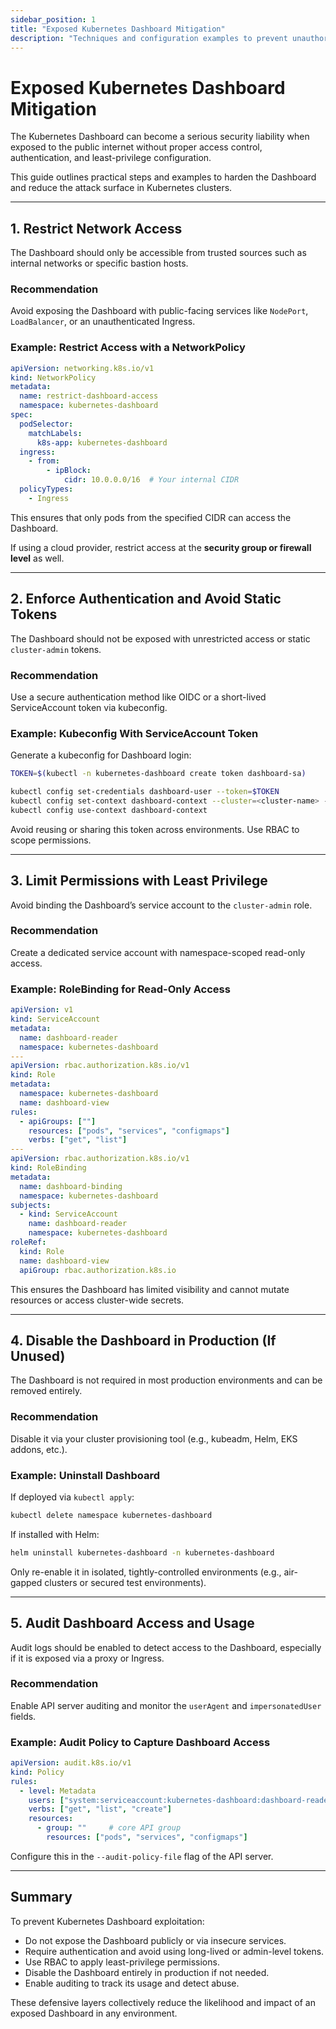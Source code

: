 ```yaml
---
sidebar_position: 1
title: "Exposed Kubernetes Dashboard Mitigation"
description: "Techniques and configuration examples to prevent unauthorized access to the Kubernetes Dashboard."
---
```


# Exposed Kubernetes Dashboard Mitigation

The Kubernetes Dashboard can become a serious security liability when exposed to the public internet without proper access control, authentication, and least-privilege configuration.

This guide outlines practical steps and examples to harden the Dashboard and reduce the attack surface in Kubernetes clusters.

---

## 1. Restrict Network Access

The Dashboard should only be accessible from trusted sources such as internal networks or specific bastion hosts.

### Recommendation

Avoid exposing the Dashboard with public-facing services like `NodePort`, `LoadBalancer`, or an unauthenticated Ingress.

### Example: Restrict Access with a NetworkPolicy

```yaml
apiVersion: networking.k8s.io/v1
kind: NetworkPolicy
metadata:
  name: restrict-dashboard-access
  namespace: kubernetes-dashboard
spec:
  podSelector:
    matchLabels:
      k8s-app: kubernetes-dashboard
  ingress:
    - from:
        - ipBlock:
            cidr: 10.0.0.0/16  # Your internal CIDR
  policyTypes:
    - Ingress
```

This ensures that only pods from the specified CIDR can access the Dashboard.

If using a cloud provider, restrict access at the **security group or firewall level** as well.

---

## 2. Enforce Authentication and Avoid Static Tokens

The Dashboard should not be exposed with unrestricted access or static `cluster-admin` tokens.

### Recommendation

Use a secure authentication method like OIDC or a short-lived ServiceAccount token via kubeconfig.

### Example: Kubeconfig With ServiceAccount Token

Generate a kubeconfig for Dashboard login:

```bash
TOKEN=$(kubectl -n kubernetes-dashboard create token dashboard-sa)

kubectl config set-credentials dashboard-user --token=$TOKEN
kubectl config set-context dashboard-context --cluster=<cluster-name> --user=dashboard-user
kubectl config use-context dashboard-context
```

Avoid reusing or sharing this token across environments. Use RBAC to scope permissions.

---

## 3. Limit Permissions with Least Privilege

Avoid binding the Dashboard’s service account to the `cluster-admin` role.

### Recommendation

Create a dedicated service account with namespace-scoped read-only access.

### Example: RoleBinding for Read-Only Access

```yaml
apiVersion: v1
kind: ServiceAccount
metadata:
  name: dashboard-reader
  namespace: kubernetes-dashboard
---
apiVersion: rbac.authorization.k8s.io/v1
kind: Role
metadata:
  namespace: kubernetes-dashboard
  name: dashboard-view
rules:
  - apiGroups: [""]
    resources: ["pods", "services", "configmaps"]
    verbs: ["get", "list"]
---
apiVersion: rbac.authorization.k8s.io/v1
kind: RoleBinding
metadata:
  name: dashboard-binding
  namespace: kubernetes-dashboard
subjects:
  - kind: ServiceAccount
    name: dashboard-reader
    namespace: kubernetes-dashboard
roleRef:
  kind: Role
  name: dashboard-view
  apiGroup: rbac.authorization.k8s.io
```

This ensures the Dashboard has limited visibility and cannot mutate resources or access cluster-wide secrets.

---

## 4. Disable the Dashboard in Production (If Unused)

The Dashboard is not required in most production environments and can be removed entirely.

### Recommendation

Disable it via your cluster provisioning tool (e.g., kubeadm, Helm, EKS addons, etc.).

### Example: Uninstall Dashboard

If deployed via `kubectl apply`:

```bash
kubectl delete namespace kubernetes-dashboard
```

If installed with Helm:

```bash
helm uninstall kubernetes-dashboard -n kubernetes-dashboard
```

Only re-enable it in isolated, tightly-controlled environments (e.g., air-gapped clusters or secured test environments).

---

## 5. Audit Dashboard Access and Usage

Audit logs should be enabled to detect access to the Dashboard, especially if it is exposed via a proxy or Ingress.

### Recommendation

Enable API server auditing and monitor the `userAgent` and `impersonatedUser` fields.

### Example: Audit Policy to Capture Dashboard Access

```yaml
apiVersion: audit.k8s.io/v1
kind: Policy
rules:
  - level: Metadata
    users: ["system:serviceaccount:kubernetes-dashboard:dashboard-reader"]
    verbs: ["get", "list", "create"]
    resources:
      - group: ""     # core API group
        resources: ["pods", "services", "configmaps"]
```

Configure this in the `--audit-policy-file` flag of the API server.

---

## Summary

To prevent Kubernetes Dashboard exploitation:

- Do not expose the Dashboard publicly or via insecure services.
- Require authentication and avoid using long-lived or admin-level tokens.
- Use RBAC to apply least-privilege permissions.
- Disable the Dashboard entirely in production if not needed.
- Enable auditing to track its usage and detect abuse.

These defensive layers collectively reduce the likelihood and impact of an exposed Dashboard in any environment.
